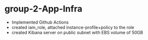 # group-2-App-Infra

- Implemented Github Actions
- created iam_role, attached instance-profile+policy to the role
- created Kibana server on public subnet with EBS volume of 50GB